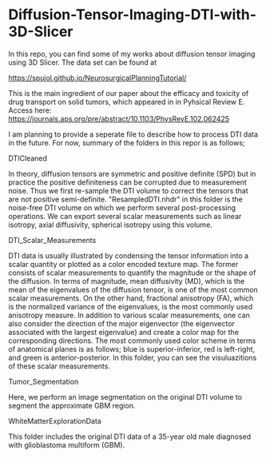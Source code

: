 # Diffusion-Tensor-Imaging-DTI-with-3D-Slicer
In this repo, you can find some of my works about diffusion tensor imaging using 3D Slicer.  The data set can be found at

https://spujol.github.io/NeurosurgicalPlanningTutorial/

This is the main ingredient of our paper about the efficacy and toxicity of drug transport on solid
tumors, which appeared in in Pyhsical Review E. Access here: 
https://journals.aps.org/pre/abstract/10.1103/PhysRevE.102.062425

I am planning to provide a seperate file to describe how to process DTI data in the future. For now, summary of the folders in this repor is as follows;

DTICleaned

In theory, diffusion tensors are symmetric and positive definite (SPD) but in practice the positive definiteness can be corrupted due to measurement noise. 
Thus we first re-sample the DTI volume to correct the tensors that are not positive semi-definite. "ResampledDTI.nhdr" in this folder is the noise-free
DTI volume on which we perform several post-processing operations. We can export several scalar measurements such as linear 
isotropy, axial diffusivity, spherical isotropy using this volume. 

DTI_Scalar_Measurements

DTI data is usually illustrated by condensing the tensor information into a scalar quantity or plotted as a color encoded texture map. 
The former consists of scalar measurements to quantify the magnitude or the shape of the diffusion. In terms of magnitude, mean diffusivity (MD), which is the mean of the eigenvalues of
the diffusion tensor, is one of the most common scalar measurements. On the other hand, fractional anisotropy (FA), which is the normalized variance of the eigenvalues, is the most
commonly used anisotropy measure. In addition to various scalar measurements, one can also consider the direction of the major eigenvector (the eigenvector associated with the largest
eigenvalue) and create a color map for the corresponding directions. The most commonly used color scheme in terms of anatomical planes is as follows; blue is superior-inferior, red
is left-right, and green is anterior-posterior. In this folder, you can see the visuluazitions of these scalar measurements.

Tumor_Segmentation

Here, we perform an image segmentation on the original DTI volume to segment the approximate GBM region. 

WhiteMatterExplorationData

This folder includes the original DTI data of a 35-year old male diagnosed with glioblastoma multiform (GBM). 
